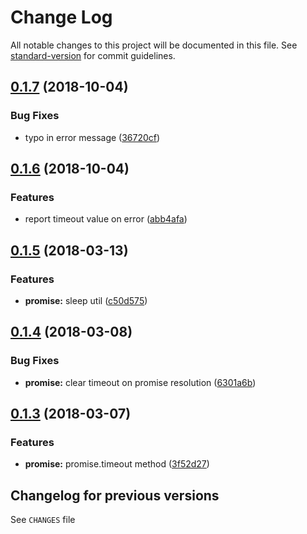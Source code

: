 # Change Log

All notable changes to this project will be documented in this file. See [standard-version](https://github.com/conventional-changelog/standard-version) for commit guidelines.

<a name="0.1.7"></a>





















<extoc></extoc>

## [0.1.7](https://github.com/medikoo/timers-ext/compare/v0.1.6...v0.1.7) (2018-10-04)


### Bug Fixes

* typo in error message ([36720cf](https://github.com/medikoo/timers-ext/commit/36720cf))



<a name="0.1.6"></a>
## [0.1.6](https://github.com/medikoo/timers-ext/compare/v0.1.5...v0.1.6) (2018-10-04)


### Features

* report timeout value on error ([abb4afa](https://github.com/medikoo/timers-ext/commit/abb4afa))



<a name="0.1.5"></a>
## [0.1.5](https://github.com/medikoo/timers-ext/compare/v0.1.4...v0.1.5) (2018-03-13)


### Features

* **promise:** sleep util ([c50d575](https://github.com/medikoo/timers-ext/commit/c50d575))



<a name="0.1.4"></a>
## [0.1.4](https://github.com/medikoo/timers-ext/compare/v0.1.3...v0.1.4) (2018-03-08)


### Bug Fixes

* **promise:** clear timeout on promise resolution ([6301a6b](https://github.com/medikoo/timers-ext/commit/6301a6b))



<a name="0.1.3"></a>

## [0.1.3](https://github.com/medikoo/timers-ext/compare/v0.1.2...v0.1.3) (2018-03-07)

### Features

*   **promise:** promise.timeout method ([3f52d27](https://github.com/medikoo/timers-ext/commit/3f52d27))

## Changelog for previous versions

See `CHANGES` file
